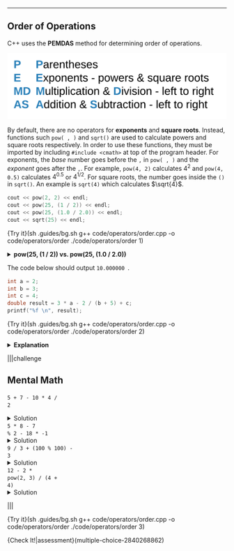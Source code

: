 ---

## Order of Operations
C++ uses the **PEMDAS** method for determining order of operations.

![.guides/img/PEMDAS](.guides/img/PEMDAS.png)

By default, there are no operators for **exponents** and **square roots**. Instead, functions such `pow( , )` and `sqrt()` are used to calculate powers and square roots respectively. In order to use these functions, they must be imported by including `#include <cmath>` at top of the program header. For exponents, the *base* number goes before the `,` in `pow( , )` and the *exponent* goes after the `,`. For example, `pow(4, 2)` calculates $4^2$ and `pow(4, 0.5)` calculates $4^{0.5}$ or $4^{1/2}$. For square roots, the number goes inside the `()` in `sqrt()`. An example is `sqrt(4)` which calculates $\sqrt{4}$.

```c++
cout << pow(2, 2) << endl;
cout << pow(25, (1 / 2)) << endl;
cout << pow(25, (1.0 / 2.0)) << endl;
cout << sqrt(25) << endl;
```

{Try it}(sh .guides/bg.sh g++ code/operators/order.cpp -o code/operators/order ./code/operators/order 1)

<details><summary><b>pow(25, (1 / 2)) vs. pow(25, (1.0 / 2.0))</b></summary><code>pow(25, (1 / 2))</code> results in <code>1</code> because integer division is performed within <code>(1 / 2)</code>. <code>1</code> divided by <code>2</code> returns in an integer of <code>0</code> and $25^0$ computes to <code>1</code>. On the other hand, <code>pow(25, (1.0 / 2.0))</code> involves double division which is why <code>5</code> was computed.</details>

The code below should output `10.000000 `.

```c++
int a = 2;
int b = 3;
int c = 4;
double result = 3 * a - 2 / (b + 5) + c;
printf("%f \n", result);
```

{Try it}(sh .guides/bg.sh g++ code/operators/order.cpp -o code/operators/order ./code/operators/order 2)

<details><summary><b>Explanation</b></summary><ul><li>The first step is to compute <code>b + 5</code> (which is <code>8</code>) because it is surrounded by parentheses.</li><li>Next, do the multiplication and division going from left to right: <code>3 * a</code> is <code>6</code>.</li><li><code>2</code> divided by <code>8</code> is <code>0</code> (remember, the <code>/</code> operator returns an <code>int</code> when you use two <code>int</code>s so <code>0.25</code> becomes <code>0</code>).</li><li>Next, perform addition and subtraction from left to right: <code>6 - 0</code> is <code>6</code>.</li><li>Finally, add <code>6</code> and <code>4</code> together to get <code>10</code>.</li><li>Since <code>result</code> is of type <code>double</code>, <code>10.000000</code> is printed.</li></ul></details>

|||challenge
## Mental Math
<code>5 + 7 - 10 * 4 / 2</code><details><summary>Solution</summary>-8</details>
<code>5 * 8 - 7 % 2 - 18 * -1</code><details><summary>Solution</summary>57</details>
<code>9 / 3 + (100 % 100) - 3</code><details><summary>Solution</summary>0</details>
<code>12 - 2 * pow(2, 3) / (4 + 4)</code><details><summary>Solution</summary>10</details>

|||

{Try it}(sh .guides/bg.sh g++ code/operators/order.cpp -o code/operators/order ./code/operators/order 3)

{Check It!|assessment}(multiple-choice-2840268862)
